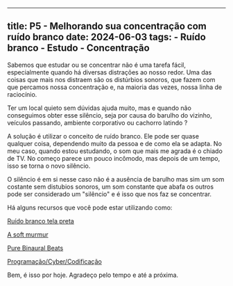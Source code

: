 
---
title: P5 - Melhorando sua concentração com ruído branco
date: 2024-06-03
tags:
    - Ruído branco
    - Estudo
    - Concentração
---

Sabemos que estudar ou se concentrar não é uma tarefa fácil, especialmente quando há diversas distrações ao nosso redor. Uma das coisas que mais nos distraem são os distúrbios sonoros, que fazem com que percamos nossa concentração e, na maioria das vezes, nossa linha de raciocínio.

Ter um local quieto sem dúvidas ajuda muito, mas e quando não conseguimos obter esse silêncio, seja por causa do barulho do vizinho, veículos passando, ambiente corporativo ou cachorro latindo ?

A solução é utilizar o conceito de ruído branco. Ele pode ser quase qualquer coisa, dependendo muito da pessoa e de como ela se adapta. No meu caso, quando estou estudando, o som que mais me agrada é o chiado de TV. No começo parece um pouco incômodo, mas depois de um tempo, isso se torna o novo silêncio.

O silêncio é em si nesse caso não é a ausência de barulho mas sim um som costante sem distubios sonoros, um som constante que abafa os outros pode ser considerado um "silêncio" e é isso que nos faz se concentrar. 

Há alguns recursos que você pode estar utilizando como:

[Ruído branco tela preta](https://youtu.be/EElQRT6UMko?si=FOfAcdnu0Z_ADK62)

[A soft murmur](https://asoftmurmur.com/)

[Pure Binaural Beats](https://open.spotify.com/intl-pt/artist/59wUUEob80aCZA6V0KEmM9?si=4w7T2p6cT1GYHiLkuoI2yQ)

[Programação/Cyber/Codificação](https://open.spotify.com/playlist/6KBNYuKFUlb08JKlCG38jg?si=12a8f36a51624a3c)

Bem, é isso por hoje. Agradeço pelo tempo e até a próxima.
